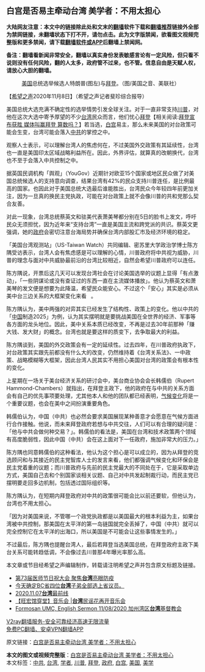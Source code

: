  <h2>白宫是否易主牵动台湾 美学者：不用太担心</h2> <p class="notice"><b>大陆网友注意：本文中的链接除此处和文末的<a href="https://github.com/bannedbook/fanqiang" >翻墙</a>软件下载和<a href="https://github.com/killgcd/justmysocks/blob/master/README.md">翻墙推荐</a>链接外全部为禁网链接，未翻墙状态下打不开，请勿点击。此为文字版禁闻，欲看图文视频完整版和更多禁闻，请下载<a href="https://github.com/bannedbook/fanqiang">翻墙软件或APP</a>后翻墙上禁闻网。</p><p>备注：翻墙看新闻非常安全，翻墙以真实身份发表敏感言论有一定风险，但只看不说则没有任何风险，翻的人太多，政府管不过来，也不管。信息自由是天赋人权，请放心大胆的翻墙。</b></p>  <div class="entry"> <figure><figcaption><a href="https://www.bannedbook.org/bnews/tag/%e7%be%8e%e5%9b%bd/" class="st_tag internal_tag" rel="tag" title="标签 美国 下的日志">美国</a>总统选举候选人特朗普(图左)与<a href="https://www.bannedbook.org/bnews/tag/%e6%8b%9c%e7%99%bb/" class="st_tag internal_tag" rel="tag" title="标签 拜登 下的日志">拜登</a>。（图/美国之音、美联社）</figcaption></figure> <p>【<span class='wp_keywordlink_affiliate'><a href="https://www.soundofhope.org" title="希望之声" target="_blank">希望之声</a></span>2020年11月8日】（希望之声记者斐珍综合报导）</p> <p>美国总统大选充满不确定性的选举情势引发全球关注。对于一直非常支持<a href="https://www.bannedbook.org/bnews/tag/%e5%b7%9d%e6%99%ae/" class="st_tag internal_tag" rel="tag" title="标签 川普 下的日志">川普</a>，对他在这次大选中寄予厚望的不少<a href="https://www.bannedbook.org/bnews/tag/%e5%8f%b0%e6%b9%be/" class="st_tag internal_tag" rel="tag" title="标签 台湾 下的日志">台湾</a>民众而言，他们忧心<span class='wp_keywordlink'><a href="https://www.bannedbook.org/bnews/comments/20201018/1415809.html" title="“硬盘门”再爆：拿中共华信10％股的“大人物”正是拜登" target="_blank">拜登</a></span>【相关阅读:<a href='https://www.bannedbook.org/bnews/bannedvideo/20201108/1427594.html' target='_blank'>拜登宣布获胜 媒体叫赢拜登 算数吗？</a>】若当选，<a href="https://www.bannedbook.org/bnews/tag/%e7%99%bd%e5%ae%ab/" class="st_tag internal_tag" rel="tag" title="标签 白宫 下的日志">白宫</a>易主，那么未来美国的对台政策可能会生变，台湾可能会落入<a href="https://www.bannedbook.org/bnews/tag/%e4%b8%ad%e5%85%b1/" class="st_tag internal_tag" rel="tag" title="标签 中共 下的日志">中共</a>的掌控之中。</p> <p>观察人士表示，可以理解台湾人的焦虑何在，不过美国外交政策有其延续性，台湾也一直是美国印太区域战略利益所在。因此，外界评估，就算真的改朝换代，台湾也不至于会落入中共控制之中。</p> <p>据英国民调机构「舆观」（YouGov）近期针对欧亚15个国家或地区民众做了对美国总统候选人的支持意向调查，结果台湾有42%的民众支持川普连任，是比例最高的国家。也因此对于美国总统大选最后谁能胜出，台湾民众今年较四年前更加关注，因为一旦真的换民主党执政，可能在对台政策上就不会像川普的共和党那么契合友善。</p>  <p>对此一现象，台湾总统蔡英文和驻美代表萧美琴都分别在5日的脸书上发文，呼吁民众无须担忧，因为近年来“支持台湾”一直是美国主流和跨党派的共识。蔡英文更强调，她的<a href="https://www.bannedbook.org/bnews/tag/%e6%94%bf%e5%ba%9c/" class="st_tag internal_tag" rel="tag" title="标签 政府 下的日志">政府</a>会密切注意台海局势并确保台湾内部股汇市及经济环境的稳定。</p> <p>「美国台湾观测站」（US-Taiwan Watch）共同编辑、密苏里大学政治学博士陈方隅受访表示，台湾人会有焦虑感是可以理解的心情，川普政府将中共视为威胁，川普的理念与面对中共威胁最前沿的台湾比较相近，自然会希望川普政府可以连任。</p> <p>陈方隅说，开票后这几天可以发现台湾社会在讨论美国选举的议题上显得「有点激动」，「一些阴谋论或没有查证过的东西一直在主流媒体播放」。他认为蔡英文和萧美琴的发文便是想要为此降温，希望民众能安心。不过这个「安心」其实是必须从美中台三边关系的大框架变化来看   。</p> <p>陈方隅认为，美中两强的对弈其实已经发生了结构性、政策上的变化。他以中共的「<span class='wp_keywordlink_affiliate'><a href="https://www.bannedbook.org/" title="中国" target="_blank">中国</a></span>制造2025」为例，认为其实摆明就是要挑战美国在全世界的经济、军事等各方面的龙头地位。因此，美中关系本质已经改变，不再是过去30年前那种「赚大钱、发大财」的概念。台湾也就是要这样的质变下，去争取最大的利益。</p>  <p>陈方隅谈到，美国的外交政策会有一定的延续性。过去四年，在川普政府执政下，对台政策其实跟先前都没有什么大的改变，仍然维持着《台湾关系法》、一中政策、战略模糊等大框架，因此台湾人民其实不用担心美国对台湾的政策会有根本性的变化。</p> <p>上星期在一场关于美台经济关系的研讨会中，美台商业协会会长韩儒伯（Rupert Hammond-Chambers）就指出，在拜登主政下，他的政府在与中共的关系方面会有自己的优先事项要处理，尤其他本人和他的团队都已经表明，<span class='wp_keywordlink'><a href="https://www.bannedbook.org/bnews/ssgc/20180904/993719.html" title="《魔鬼在统治着我们的世界(23)：环保主义(上)》" target="_blank">气候变化</a></span>将是一个重要议题，也会在美中之间扮演重要角色。</p> <p>韩儒伯认为，中国（中共）也必然会要求美国展现某种善意才会愿意在气候方面进行合作接触。他说，而未来拜登政府若想与中共交往，人们可以有合理的疑问是：「他与中共会做何种交易？」。韩儒伯的看法是，美国在台湾和技术政策两个领域有高度脆弱性，因此中国（中共）会在这上面对下一任政府，施加非常大的压力。」</p> <p>陈方隅也同意韩儒伯的这种看法，他认为这个担心是可以成立的，因为从拜登的竞选顾问和与其接近的民主党智库人士的发言来看，他们都强调气候变化和环保会是民主党着重的议题；而川普政府与先前的民主党最大的不同处在于，它是采取单边方式，美国自己去和个别国家谈相关议题、自己对中共发起制裁行动，而民主党已摆明要走回多边机制，包括透过国际组织等。</p>  <p>陈方隅认为，在短期内拜登政府对中共的政策很可能会比以前还要软，但他认为，台湾也不用太担心。</p> <p>「因为对美国来说，不管哪一个政党执政都是以美国最大的根本利益为主，如果台湾被中共控制，那美国在太平洋的第一岛链国就完全丢掉了，中国（中共）就可以完全控制它在太平洋的出海口，所以美国是不可能会让这些事情发生的。」</p> <p>不过最后，陈方隅也提醒台湾人，最后若拜登当选美国总统，在拜登政府主政下美台关系可能转趋低调，不会像过去川普那4年曝光率那么高。</p> <p>本文章或节目经希望之声编辑制作，转载请注明希望之声并包含原文标题及链接。</p>  <ul class='op-related-articles' title='相关阅读'> <li><a href='https://www.bannedbook.org/bnews/taiwannews/20201108/1427817.html' target='_blank'>第73届医师节日祝大会 聚焦<b>台湾</b>亮眼防疫</a></li> <li><a href='https://www.bannedbook.org/bnews/taiwannews/20201108/1427791.html' target='_blank'>今天确定BC省四位<b>台湾</b>子弟全部选上省议员。</a></li> <li><a href='https://www.bannedbook.org/bnews/taiwannews/20201108/1427760.html' target='_blank'>2020.11.07<b>台湾</b>最前线</a></li> <li><a href='https://www.bannedbook.org/bnews/taiwannews/20201108/1427759.html' target='_blank'>【旺宏馆穿堂】音乐会 |<b>台湾</b>民谣花再开音乐会</a></li> <li><a href='https://www.bannedbook.org/bnews/taiwannews/20201108/1427718.html' target='_blank'>Formosan UMC, English Sermon 11/08/2020 加州湾区<b>台湾</b>基督教会</a></li> </ul> <p class="texttj"> <a href="https://www.bannedbook.org/forum23/topic22702.html" target="_blank">V2ray翻墙服务-安全可靠经济高速无限流量</a><br/> <a href="https://github.com/bannedbook/fanqiang/wiki/%E7%A6%81%E9%97%BB%E7%BD%91%E5%AE%89%E5%8D%93%E7%BF%BB%E5%A2%99%E6%96%B0%E9%97%BBAPP" target="_blank">免费PC翻墙、安卓VPN翻墙APP</a></p><p>原文链接：<a class="src_link"  href="https://www.soundofhope.org/post/440536" target="_blank">白宫是否易主牵动台湾 美学者：不用太担心</a></p><a name='sharetosocial'></a>       <div><b>本文的图文或视频完整版</b>：<a href='https://www.bannedbook.org/bnews/comments/20201108/1427906.html'>白宫是否易主牵动台湾 美学者：不用太担心</a></div>  </div><!--END ENTRY--> <div class="postfooter"> <div>本文标签：<a href="https://www.bannedbook.org/bnews/tag/%e4%b8%ad%e5%85%b1/" rel="tag">中共</a>, <a href="https://www.bannedbook.org/bnews/tag/%e5%8f%b0%e6%b9%be/" rel="tag">台湾</a>, <a href="https://www.bannedbook.org/bnews/tag/%e5%ad%a6%e8%80%85/" rel="tag">学者</a>, <a href="https://www.bannedbook.org/bnews/tag/%e5%b7%9d%e6%99%ae/" rel="tag">川普</a>, <a href="https://www.bannedbook.org/bnews/tag/%e6%8b%9c%e7%99%bb/" rel="tag">拜登</a>, <a href="https://www.bannedbook.org/bnews/tag/%e6%94%bf%e5%ba%9c/" rel="tag">政府</a>, <a href="https://www.bannedbook.org/bnews/tag/%e7%99%bd%e5%ae%ab/" rel="tag">白宫</a>, <a href="https://www.bannedbook.org/bnews/tag/%e7%be%8e%e5%9b%bd/" rel="tag">美国</a>, <a href="https://www.bannedbook.org/bnews/tag/%E7%BE%8E%E5%AD%A6/" rel="tag">美学</a></div>  </div><!--END POSTFOOTER--> 